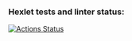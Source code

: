 ### Hexlet tests and linter status:
[![Actions Status](https://github.com/Pest12/python-project-52/actions/workflows/hexlet-check.yml/badge.svg)](https://github.com/Pest12/python-project-52/actions)